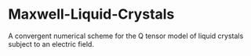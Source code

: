 # Maxwell-Liquid-Crystals
A convergent numerical scheme for the Q tensor model of liquid crystals subject to an electric field.
